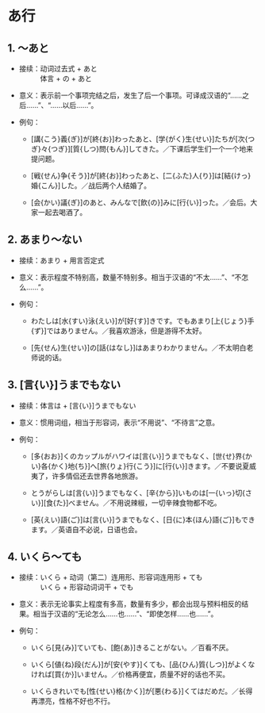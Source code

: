 # あ行

## 1. ～あと

- 接续：动词过去式 + あと
<br/>&emsp;&emsp;&emsp;体言 + の + あと

- 意义：表示前一个事项完结之后，发生了后一个事项。可译成汉语的“……之后……”、“……以后……”。

- 例句：

    - [講{こう}義{ぎ}]が[終{お}]わったあと、[学{がく}生{せい}]たちが[次{つぎ}々{つぎ}][質{しつ}問{もん}]してきた。／下课后学生们一个一个地来提问题。

    - [戦{せん}争{そう}]が[終{お}]わったあと、[二{ふた}人{り}]は[結{けっ}婚{こん}]した。／战后两个人结婚了。

    - [会{かい}議{ぎ}]のあと、みんなで[飲{の}]みに[行{い}]った。／会后。大家一起去喝酒了。

## 2. あまり～ない

- 接续：あまり + 用言否定式

- 意义：表示程度不特别高，数量不特别多。相当于汉语的“不太……”、“不怎么……”。

- 例句：

    - わたしは[水{すい}泳{えい}]が[好{す}]きです。でもあまり[上{じょう}手{ず}]ではありません。／我喜欢游泳，但是游得不太好。

    - [先{せん}生{せい}]の[話{はなし}]はあまりわかりません。／不太明白老师说的话。

## 3. [言{い}]うまでもない

- 接续：体言は + [言{い}]うまでもない

- 意义：惯用词组，相当于形容词，表示“不用说”、“不待言”之意。

- 例句：

    - [多{おお}]くのカップルがハワイは[言{い}]うまでもなく、[世{せ}界{かい}各{かく}地{ち}]へ[旅{りょ}行{こう}]に[行{い}]きます。／不要说夏威夷了，许多情侣还去世界各地旅游。

    - とうがらしは[言{い}]うまでもなく、[辛{から}]いものは[一{いっ}切{さい}][食{た}]べません。／不用说辣椒，一切辛辣食物都不吃。

    - [英{えい}語{ご}]は[言{い}]うまでもなく、[日{に}本{ほん}語{ご}]もできます。／英语自不必说，日语也会。

## 4. いくら～ても

- 接续：いくら + 动词（第二）连用形、形容词连用形 + ても
<br/>&emsp;&emsp;&emsp;いくら + 形容动词词干 + でも

- 意义：表示无论事实上程度有多高，数量有多少，都会出现与预料相反的结果。相当于汉语的“无论怎么……也……”、“即使怎样……也……”。

- 例句：

    - いくら[見{み}]ていても、[飽{あ}]きることがない。／百看不厌。

    - いくら[値{ね}段{だん}]が[安{やす}]くても、[品{ひん}質{しつ}]がよくなければ[買{か}]いません。／价格再便宜，质量不好的话也不买。

    - いくらきれいでも[性{せい}格{かく}]が[悪{わる}]くてはだめだ。／长得再漂亮，性格不好也不行。


